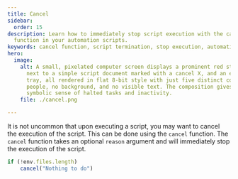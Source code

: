 ```yaml
---
title: Cancel
sidebar:
  order: 15
description: Learn how to immediately stop script execution with the cancel
  function in your automation scripts.
keywords: cancel function, script termination, stop execution, automation, script control
hero:
  image:
    alt: A small, pixelated computer screen displays a prominent red stop button,
      next to a simple script document marked with a cancel X, and an empty file
      tray, all rendered in flat 8-bit style with just five distinct colors, no
      people, no background, and no visible text. The composition gives a clean,
      symbolic sense of halted tasks and inactivity.
    file: ./cancel.png

---
```


It is not uncommon that upon executing a script, you may want to cancel the execution of the script. This can be done using the `cancel` function. The `cancel` function takes an optional `reason` argument and will immediately stop the execution of the script.

```js
if (!env.files.length)
    cancel("Nothing to do")
```
